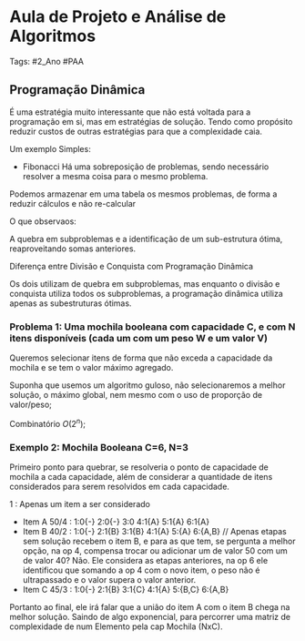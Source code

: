 # Aula de Projeto e Análise de Algoritmos

Tags: #2_Ano #PAA

## Programação Dinâmica

É uma estratégia muito interessante que não está voltada para a programação em si, mas em estratégias de solução. Tendo como propósito reduzir custos de outras estratégias para que a complexidade caia.

Um exemplo Simples:

* Fibonacci
Há uma sobreposição de problemas, sendo necessário resolver a mesma coisa para o mesmo problema.

Podemos armazenar em uma tabela os mesmos problemas, de forma a reduzir cálculos e não re-calcular

O que observaos:

A quebra em subproblemas e a identificação de um sub-estrutura ótima, reaproveitando somas anteriores.

Diferença entre Divisão e Conquista com Programação Dinâmica

Os dois utilizam de quebra em subproblemas, mas enquanto o divisão e conquista utiliza todos os subproblemas, a programação dinâmica utiliza apenas as subestruturas ótimas.

### Problema 1: Uma mochila booleana com capacidade C, e com N itens disponíveis (cada um com um peso W e um valor V)

Queremos selecionar itens de forma que não exceda a capacidade da mochila e se tem o valor máximo agregado.

Suponha que usemos um algoritmo guloso, não selecionaremos a melhor solução, o máximo global, nem mesmo com o uso de proporção de valor/peso;

Combinatório $O(2^n)$;

### Exemplo 2: Mochila Booleana C=6, N=3

Primeiro ponto para quebrar, se resolveria o ponto de capacidade de mochila a cada capacidade, além de considerar a quantidade de itens considerados para serem resolvidos em cada capacidade.

1 : Apenas um item a ser considerado

* Item A 50/4 : 1:0{-} 2:0{-} 3:0 4:1{A} 5:1{A} 6:1{A}
* Item B 40/2 : 1:0{-} 2:1{B} 3:1{B} 4:1{A} 5:{A} 6:{A,B} // Apenas etapas sem solução recebem o item B, e para as que tem, se pergunta a melhor opção, na op 4, compensa trocar ou adicionar um de valor 50 com um de valor 40? Não. Ele considera as etapas anteriores, na op 6 ele identificou que somando a op 4 com o novo item, o peso não é ultrapassado e o valor supera o valor anterior.
* Item C 45/3 : 1:0{-} 2:1{B} 3:1{C} 4:1{A} 5:{B,C} 6:{A,B}

Portanto ao final, ele irá falar que a união do item A com o item B chega na melhor solução. Saindo de algo exponencial, para percorrer uma matriz de complexidade de num Elemento pela cap Mochila (NxC).
